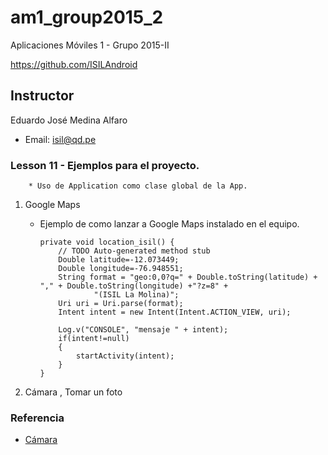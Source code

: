 # am1_group2015_2
Aplicaciones Móviles 1 - Grupo 2015-II

https://github.com/ISILAndroid

Instructor
------------

Eduardo José Medina Alfaro
- Email: isil@qd.pe

### Lesson 11 - Ejemplos para el proyecto.

        * Uso de Application como clase global de la App.

1. Google Maps

    * Ejemplo de como lanzar a Google Maps instalado en el equipo.

        ```
        private void location_isil() {
            // TODO Auto-generated method stub
            Double latitude=-12.073449;
            Double longitude=-76.948551;
            String format = "geo:0,0?q=" + Double.toString(latitude) + "," + Double.toString(longitude) +"?z=8" +
                    "(ISIL La Molina)";
            Uri uri = Uri.parse(format);
            Intent intent = new Intent(Intent.ACTION_VIEW, uri);

            Log.v("CONSOLE", "mensaje " + intent);
            if(intent!=null)
            {
                startActivity(intent);
            }
        }
        ```

2. Cámara , Tomar un foto



### Referencia

- [Cámara](http://developer.android.com/training/camera/photobasics.html)


